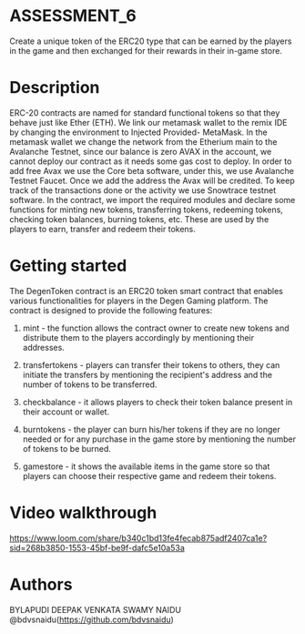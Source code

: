# ASSESSMENT_6
Create a unique token of the ERC20 type that can be earned by the players in the game and then exchanged for their rewards in their in-game store.

# Description

ERC-20 contracts are named for standard functional tokens so that they behave just like Ether (ETH). We link our metamask wallet to the remix IDE by changing the environment to Injected Provided- MetaMask. In the metamask wallet we change the network from the Etherium main to the Avalanche Testnet, since our balance is zero AVAX in the account, we cannot deploy our contract as it needs some gas cost to deploy. In order to add free Avax we use the Core beta software, under this, we use Avalanche Testnet Faucet. Once we add the address the Avax will be credited. To keep track of the transactions done or the activity we use Snowtrace testnet software. In the contract, we import the required modules and declare some functions for minting new tokens, transferring tokens, redeeming tokens, checking token balances, burning tokens, etc. These are used by the players to earn, transfer and redeem their tokens.


# Getting started

The DegenToken contract is an ERC20 token smart contract that enables various functionalities for players in the Degen Gaming platform. The contract is designed to provide the following features:

1) mint  - the function allows the contract owner to create new tokens and distribute them to the players accordingly by mentioning their addresses.
   
2) transfertokens  - players can transfer their tokens to others, they can initiate the transfers by mentioning the recipient's address and the number of tokens to be transferred.

3) checkbalance  - it allows players to check their token balance present in their account or wallet.

4) burntokens  - the player can burn his/her tokens if they are no longer needed or for any purchase in the game store by mentioning the number of tokens to be burned.

5) gamestore  - it shows the available items in the game store so that players can choose their respective game and redeem their tokens.

   

# Video walkthrough

https://www.loom.com/share/b340c1bd13fe4fecab875adf2407ca1e?sid=268b3850-1553-45bf-be9f-dafc5e10a53a


# Authors

BYLAPUDI DEEPAK VENKATA SWAMY NAIDU @bdvsnaidu(https://github.com/bdvsnaidu)
